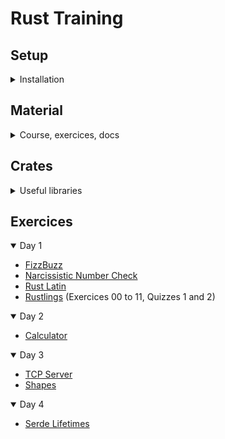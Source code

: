 # Rust Training

## Setup

<details>
<summary>Installation</summary>

### Rust

- [Install Rust](https://www.rust-lang.org/tools/install)

### Cargo

- [Install Cargo](https://doc.rust-lang.org/cargo/getting-started/installation.html)
- [Cargo Book](https://doc.rust-lang.org/cargo/index.html)
- [Cargo Commands](https://doc.rust-lang.org/cargo/commands/index.html)
- [Cargo Cheatsheet](https://cheats.rs/#cargo)

### VSCode Plugins

- [Rust Analyzer](https://marketplace.visualstudio.com/items?itemName=rust-lang.rust-analyzer) - Your 1 stop shop for all things Rust
- [Error Lens](https://marketplace.visualstudio.com/items?itemName=usernamehw.errorlens) - inline error hints
- [Crates](https://marketplace.visualstudio.com/items?itemName=serayuzgur.crates) - extra features for `Cargo.toml` files
- [CodeLLDB](https://marketplace.visualstudio.com/items?itemName=vadimcn.vscode-lldb) - C/C++ debugger with Rust support

</details>

## Material

<details>
<summary>Course, exercices, docs</summary>

### Course
- [Slides](https://listochkin.ngrok-free.app/slides/) / ([source](https://github.com/ferrous-systems/rust-training))
- [Exercises](https://github.com/ferrous-systems/rust-exercises)
- [Legacy slides](https://ferrous-systems.github.io/teaching-material/) / ([source](https://github.com/ferrous-systems/teaching-material))

### Tools
- [Rust Playground](https://play.rust-lang.org/)

### Exercices
- [Rustlings](https://github.com/rust-lang/rustlings)
- [Rust Quiz](https://dtolnay.github.io/rust-quiz) / ([source](https://github.com/dtolnay/rust-quiz))

### Docs
- [The Rust Standard Library Docs](https://doc.rust-lang.org/std/)
- [The Rust Book - Brown University Edition](https://rust-book.cs.brown.edu)
- [Rust by Example](https://doc.rust-lang.org/rust-by-example/)
- [Rust API Guidelines](https://rust-lang.github.io/api-guidelines/)
- [Rust Cheatsheet](https://cheats.rs/)
- [The Little Book of Rust Books](https://lborb.github.io/book/)
- [Lib.rs](https://lib.rs/)


</details>

## Crates

<details>
<summary>Useful libraries</summary>

- [anyhow](https://docs.rs/anyhow/latest/anyhow/) - application-level error handling
- [thiserror](https://docs.rs/thiserror/latest/thiserror/) - error development for libraries
- [log](https://crates.io/crates/log) - classical logging
- [tracing](https://crates.io/crates/tracing) - span-oriented & structured logging, suitable for concurrency
- [divan](https://crates.io/crates/divan) - statistics-driven microbenchmarking
- [serde](https://crates.io/crates/serde) - serialize/deserialize data to JSON and other formats
- [rayon](https://github.com/rayon-rs/rayon) - easy data parallelism
- [crossbeam](https://github.com/crossbeam-rs/crossbeam) - advanced concurrency primitives
- [itertools](https://docs.rs/itertools/latest/itertools/index.html) - more functions for iteration
- [tokio](https://tokio.rs) - async runtime and related libraries for Rust

</details>

## Exercices

<details open>
<summary>Day 1</summary>

- [FizzBuzz](src/fizzbuzz.rs)
- [Narcissistic Number Check](src/narcissistic_number_check.rs)
- [Rust Latin](src/rustlatin.rs)
- [Rustlings](https://github.com/slgeay/rustlings/tree/main/exercises) (Exercices 00 to 11, Quizzes 1 and 2)

</details>

<details open>
<summary>Day 2</summary>

- [Calculator](src/calculator.rs)

</details>

<details open>
<summary>Day 3</summary>

- [TCP Server](src/tcp_server.rs)
- [Shapes](src/shapes.rs)

</details>

<details open>
<summary>Day 4</summary>

- [Serde Lifetimes](src/serde_lifetimes.rs)

</details>
